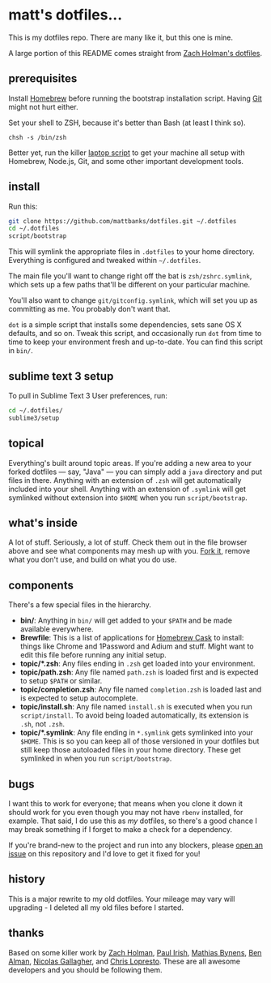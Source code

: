 # matt's dotfiles...

This is my dotfiles repo. There are many like it, but this one is mine.

A large portion of this README comes straight from [Zach Holman's dotfiles](https://github.com/holman/dotfiles).

## prerequisites

Install [Homebrew](https://github.com/mxcl/homebrew) before running the bootstrap installation script. Having [Git](http://git-scm.com) might not hurt either.

Set your shell to ZSH, because it's better than Bash (at least I think so).

`chsh -s /bin/zsh`

Better yet, run the killer [laptop script](https://github.com/mattbanks/laptop) to get your machine all setup with Homebrew, Node.js, Git, and some other important development tools.

## install

Run this:

```sh
git clone https://github.com/mattbanks/dotfiles.git ~/.dotfiles
cd ~/.dotfiles
script/bootstrap
```

This will symlink the appropriate files in `.dotfiles` to your home directory.
Everything is configured and tweaked within `~/.dotfiles`.

The main file you'll want to change right off the bat is `zsh/zshrc.symlink`,
which sets up a few paths that'll be different on your particular machine.

You'll also want to change `git/gitconfig.symlink`, which will set you up as
committing as me. You probably don't want that.

`dot` is a simple script that installs some dependencies, sets sane OS X
defaults, and so on. Tweak this script, and occasionally run `dot` from
time to time to keep your environment fresh and up-to-date. You can find
this script in `bin/`.

## sublime text 3 setup

To pull in Sublime Text 3 User preferences, run:

```sh
cd ~/.dotfiles/
sublime3/setup
```

## topical

Everything's built around topic areas. If you're adding a new area to your
forked dotfiles — say, "Java" — you can simply add a `java` directory and put
files in there. Anything with an extension of `.zsh` will get automatically
included into your shell. Anything with an extension of `.symlink` will get
symlinked without extension into `$HOME` when you run `script/bootstrap`.

## what's inside

A lot of stuff. Seriously, a lot of stuff. Check them out in the file browser
above and see what components may mesh up with you.
[Fork it](https://github.com/mattbanks/dotfiles/fork), remove what you don't
use, and build on what you do use.

## components

There's a few special files in the hierarchy.

- **bin/**: Anything in `bin/` will get added to your `$PATH` and be made
  available everywhere.
- **Brewfile**: This is a list of applications for [Homebrew Cask](http://caskroom.io) to install: things like Chrome and 1Password and Adium and stuff. Might want to edit this file before running any initial setup.
- **topic/\*.zsh**: Any files ending in `.zsh` get loaded into your
  environment.
- **topic/path.zsh**: Any file named `path.zsh` is loaded first and is
  expected to setup `$PATH` or similar.
- **topic/completion.zsh**: Any file named `completion.zsh` is loaded
  last and is expected to setup autocomplete.
- **topic/install.sh**: Any file named `install.sh` is executed when you run `script/install`. To avoid being loaded automatically, its extension is `.sh`, not `.zsh`.
- **topic/\*.symlink**: Any file ending in `*.symlink` gets symlinked into
  your `$HOME`. This is so you can keep all of those versioned in your dotfiles
  but still keep those autoloaded files in your home directory. These get
  symlinked in when you run `script/bootstrap`.

## bugs

I want this to work for everyone; that means when you clone it down it should
work for you even though you may not have `rbenv` installed, for example. That
said, I do use this as *my* dotfiles, so there's a good chance I may break
something if I forget to make a check for a dependency.

If you're brand-new to the project and run into any blockers, please
[open an issue](https://github.com/mattbanks/dotfiles/issues) on this repository
and I'd love to get it fixed for you!

## history

This is a major rewrite to my old dotfiles. Your mileage may vary will upgrading - I deleted all my old files before I started.

## thanks

Based on some killer work by [Zach Holman](https://github.com/holman/dotfiles), [Paul Irish](https://github.com/paulirish/dotfiles), [Mathias Bynens](https://github.com/mathiasbynens/dotfiles), [Ben Alman](https://github.com/cowboy/dotfiles), [Nicolas Gallagher](https://github.com/necolas/dotfiles), and [Chris Lopresto](https://github.com/chrislopresto/dotfiles). These are all awesome developers and you should be following them.

